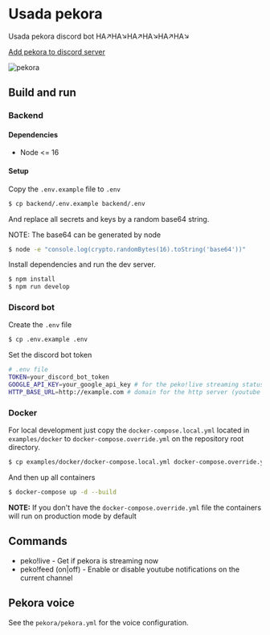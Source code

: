 # Usada pekora
Usada pekora discord bot HA↗HA↘HA↗HA↘HA↗HA↘

[Add pekora to discord server](https://discord.com/api/oauth2/authorize?client_id=755159995720532028&permissions=3668032&scope=bot)

![pekora](https://64.media.tumblr.com/5c773af807b50ce0f223032570aae9fe/8c875e418b8e2de3-1e/s512x512u_c1/1eb8ddee17e52516a4e1f697715ef03ddb86424a.png)

## Build and run

### Backend

#### Dependencies

* Node <= 16

#### Setup

Copy the ```.env.example``` file to ```.env```

```sh
$ cp backend/.env.example backend/.env
```

And replace all secrets and keys by a random base64 string.

NOTE: The base64 can be generated by node

```sh
$ node -e "console.log(crypto.randomBytes(16).toString('base64'))"
```

Install dependencies and run the dev server.

```sh
$ npm install
$ npm run develop
```

### Discord bot

Create the ```.env``` file 
```sh
$ cp .env.example .env
```
Set the discord bot token
```sh
# .env file
TOKEN=your_discord_bot_token
GOOGLE_API_KEY=your_google_api_key # for the peko!live streaming status command
HTTP_BASE_URL=http://example.com # domain for the http server (youtube feed webhook)
```

### Docker

For local development just copy the ```docker-compose.local.yml``` located in ```examples/docker``` to ```docker-compose.override.yml``` on the repository root directory.
```sh
$ cp examples/docker/docker-compose.local.yml docker-compose.override.yml
```

And then up all containers
```sh
$ docker-compose up -d --build
```

**NOTE:** If you don't have the ```docker-compose.override.yml``` file the containers will run on production mode by default

## Commands
* peko!live - Get if pekora is streaming now
* peko!feed (on|off) - Enable or disable youtube notifications on the current channel

## Pekora voice
See the ```pekora/pekora.yml``` for the voice configuration.